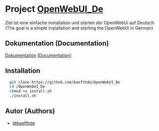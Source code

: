 
# Project [OpenWebUI_De](https://github.com/baefthde/OpenWebUI_De/)


Ziel ist eine einfache installation und starten der OpenWebUi auf Deutsch
(The goal is a simple installation and starting the OpenWebUi in German)

## Dokumentation (Documentation)


[Dokumentation](https://github.com/baefthde/OpenWebUI_De/doc/) [(Documentation)](https://github.com/baefthde/OpenWebUI_De/doc/)

## Installation

```bash
  git clone https://github.com/baefthde/OpenWebUI_De
  cd /OpenWebUI_De
  chmod +x install.sh
  ./install.sh
```
    
## Autor (Authors)

- [@baefthde](https://www.github.com/baefthde)
